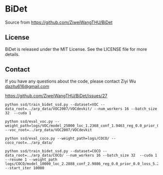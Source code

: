 # BiDet
Source from https://github.com/ZiweiWangTHU/BiDet
## License

BiDet is released under the MIT License. See the LICENSE file for more details.

## Contact

If you have any questions about the code, please contact Ziyi Wu dazitu616@gmail.com


https://github.com/ZiweiWangTHU/BiDet/issues/27

```shell
python ssd/train_bidet_ssd.py --dataset=VOC --data_root=../arp_data/VOC2007/VOCdevkit/ --num_workers 16 --batch_size 32  --cuda 1
```

```shell
python ssd/eval_voc.py --weight_path=logs/VOC/model_25000_loc_1.2368_conf_1.9463_reg_0.0_prior_0.0_loss_3.1832_lr_0.001.pth --voc_root=../arp_data/VOC2007/VOCdevkit
```


```shell
python ssd/eval_coco.py --weight_path=logs/COCO/ --coco_root=../arp_data/
```

```shell
python ssd/train_bidet_ssd.py --dataset=COCO --data_root=../arp_data/COCO/ --num_workers 16 --batch_size 32  --cuda 1 --resume 1 --weight_path logs/COCO/model_10000_loc_2.2888_conf_2.9886_reg_0.0_prior_0.0_loss_5.2774_lr_0.001.pth   --start_iter 10000
```